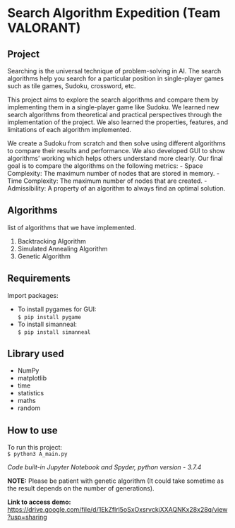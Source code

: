 # Search Algorithm Expedition (Team VALORANT)

Project
-------

Searching is the universal technique of problem-solving in AI. The search algorithms help you search for a particular position in single-player games such as tile games, Sudoku, crossword, etc.

This project aims to explore the search algorithms and compare them by implementing them in a single-player game like Sudoku. We learned new search algorithms from theoretical and practical perspectives through the implementation of the project. We also learned the properties, features, and limitations of each algorithm implemented.

We create a Sudoku from scratch and then solve using different algorithms to compare their results and performance. We also developed GUI to show algorithms’ working which helps others understand more clearly. Our final goal is to compare the algorithms on the following metrics:
	- Space Complexity: The maximum number of nodes that are stored in memory.
	- Time Complexity: The maximum number of nodes that are created.
	- Admissibility: A property of an algorithm to always find an optimal solution.

Algorithms
----------
list of algorithms that we have implemented.
1. Backtracking Algorithm
2. Simulated Annealing Algorithm
3. Genetic Algorithm

Requirements
------------
Import packages:
- To install pygames for GUI:<br>
	`$ pip install pygame`
- To install simanneal:<br>
	`$ pip install simanneal`

Library used
------------
- NumPy
- matplotlib
- time
- statistics
- maths
- random

How to use
----------
To run this project:<br>
	`$ python3 A_main.py`

*Code built-in Jupyter Notebook and Spyder, python version - 3.7.4*

**NOTE:** Please be patient with genetic algorithm (It could take sometime as the result depends on the number of generations).


**Link to access demo:**
	https://drive.google.com/file/d/1EkZflrl5oSxOxsrvckjXXAQNKx28x28q/view?usp=sharing
